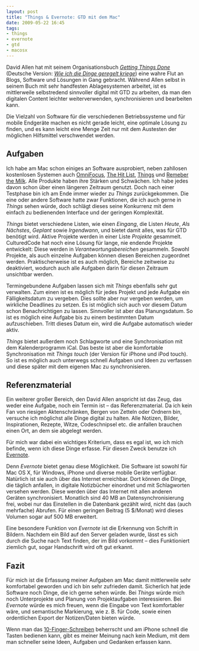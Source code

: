 ```yaml
---
layout: post
title: "Things & Evernote: GTD mit dem Mac"
date: 2009-05-22 16:45
tags: 
- things
- evernote
- gtd
- macosx
---
```


David Allen hat mit seinem Organisationsbuch <cite>[Getting Things Done](http://www.amazon.de/gp/product/0142000280/ref=as_li_ss_tl?ie=UTF8&camp=1638&creative=19454&creativeASIN=0142000280&linkCode=as2&tag=kogakurede-21)</cite> (Deutsche Version: <cite>[Wie ich die Dinge geregelt kriege](http://www.amazon.de/gp/product/3492240607/ref=as_li_ss_tl?ie=UTF8&camp=1638&creative=19454&creativeASIN=3492240607&linkCode=as2&tag=kogakurede-21)</cite>) eine wahre Flut an Blogs, Software und Lösungen in Gang gebracht. Während Allen selbst in seinem Buch mit sehr handfesten Ablagesystemen arbeitet, ist es mittlerweile selbstredend sinnvoller digital mit GTD zu arbeiten, da man den digitalen Content leichter weiterverwenden, synchronisieren und bearbeiten kann.

<!-- more -->

Die Vielzahl von Software für die verschiedenen Betriebssysteme und für mobile Endgeräte machen es nicht gerade leicht, eine optimale Lösung zu finden, und es kann leicht eine Menge Zeit nur mit dem Austesten der möglichen Hilfsmittel verschwendet werden.

## Aufgaben

Ich habe am Mac schon einiges an Software ausprobiert, neben zahllosen kostenlosen Systemen auch [OmniFocus](http://www.omnigroup.com/applications/omnifocus/ "The Omni Group - OmniFocus"), [The Hit List](http://www.potionfactory.com/thehitlist/ "The Hit List | Potion Factory"), [Things](http://culturedcode.com/things/ "Things - task management on the Mac") und [Remeber the Milk](http://www.rememberthemilk.com/ "Remember The Milk: Online to do list and task management"). Alle Produkte haben ihre Stärken und Schwächen. Ich habe jedes davon schon über einen längeren Zeitraum genutzt. Doch nach einer Testphase bin ich am Ende immer wieder zu <cite>Things</cite> zurückgekommen. Die eine oder andere Software hatte zwar Funktionen, die ich auch gerne in <cite>Things</cite> sehen würde, doch schlägt dieses seine Konkurrenz mit dem einfach zu bedienenden Interface und der geringen Komplexität.

*Things* bietet verschiedene Listen, wie einen *Eingang*, die Listen *Heute*, *Als Nächstes*, *Geplant* sowie *Irgendwann*, und bietet damit alles, was für GTD benötigt wird. Aktive Projekte werden in einer Liste *Projekte* gesammelt. CulturedCode hat noch eine Lösung für lange, nie endende Projekte entwickelt: Diese werden in *Verantwortungsbereichen* gesammeln. Sowohl Projekte, als auch einzelne Aufgaben können diesen Bereichen zugeordnet werden. Praktischerweise ist es auch möglich, Bereiche zeitweise zu deaktiviert, wodurch auch alle Aufgaben darin für diesen Zeitraum unsichtbar werden.

Termingebundene Aufgaben lassen sich mit <cite>Things</cite> ebenfalls sehr gut verwalten. Zum einen ist es möglich für jedes Projekt und jede Aufgabe ein Fälligkeitsdatum zu vergeben. Dies sollte aber nur vergeben werden, um wirkliche Deadlines zu setzen. Es ist möglich sich auch vor diesem Datum schon Benachrichtigen zu lassen. Sinnvoller ist aber das Planungsdatum. So ist es möglich eine Aufgabe bis zu einem bestimmten Datum aufzuschieben. Tritt dieses Datum ein, wird die Aufgabe automatisch wieder aktiv.

*Things* bietet außerdem noch Schlagworte und eine Synchronisation mit dem Kalenderprogramm iCal. Das beste ist aber die komfortable Synchronisation mit <cite>Things touch</cite> (der Version für iPhone und iPod touch). So ist es möglich auch unterwegs schnell Aufgaben und Ideen zu verfassen und diese später mit dem eigenen Mac zu synchronisieren.

## Referenzmaterial

Ein weiterer großer Bereich, den David Allen anspricht ist das Zeug, das weder eine Aufgabe, noch ein Termin ist – das Referenzmaterial. Da ich kein Fan von riesigen Aktenschränken, Bergen von Zetteln oder Ordnern bin, versuche ich möglichst alle Dinge digital zu halten.
Alle Notizen, Bilder, Inspirationen, Rezepte, Witze, Codeschnipsel etc. die anfallen brauchen einen Ort, an dem sie abgelegt werden.

Für mich war dabei ein wichtiges Kriterium, dass es egal ist, wo ich mich befinde, wenn ich diese Dinge erfasse. Für diesen Zweck benutze ich [Evernote](http://evernote.com/ "Remember Everything. | Evernote Corporation").

Denn <cite>Evernote</cite> bietet genau diese Möglichkeit. Die Software ist sowohl für Mac OS X, für Windows, iPhone und diverse mobile Geräte verfügbar. Natürlich ist sie auch über das Internet erreichbar. Dort können die Dinge, die täglich anfallen, in digitale Notizbücher einordnet und mit Schlagworten versehen werden. Diese werden über das Internet mit allen anderen Geräten synchronisiert. Monatlich sind 40 MB an Datensynchronisierung frei, wobei nur das Einstellen in die Datenbank gezählt wird, nicht das (auch mehrfache) Abrufen. Für einen geringen Beitrag (5 $/Monat) wird dieses Volumen sogar auf 500 MB erweitert.

Eine besondere Funktion von <cite>Evernote</cite> ist die Erkennung von Schrift in Bildern. Nachdem ein Bild auf den Server geladen wurde, lässt es sich durch die Suche nach Text finden, der im Bild vorkommt – dies Funktioniert ziemlich gut, sogar Handschrift wird oft gut erkannt.

## Fazit

Für mich ist die Erfassung meiner Aufgaben am Mac damit mittlerweile sehr komfortabel geworden und ich bin sehr zufrieden damit. Sicherlich hat jede Software noch Dinge, die ich gerne sehen würde. Bei <cite>Things</cite> würde mich noch Unterprojekte und Planung von Projektaufgaben interessieren. Bei <cite>Evernote</cite> würde es mich freuen, wenn die Eingabe von Text komfortabler wäre, und semantische Markierung, wie z. B. für Code, sowie einen ordentlichen Export der Notizen/Daten bieten würde.

Wenn man das [10-Finger-Schreiben](http://www.tipp10.de/ "TIPP10 - Kostenloser und intelligenter 10-Finger-Schreibtrainer") beherrscht und am iPhone schnell die Tasten bedienen kann, gibt es meiner Meinung nach kein Medium, mit dem man schneller seine Ideen, Aufgaben und Gedanken erfassen kann.
